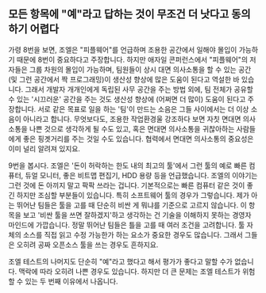 ## 모든 항목에 "예"라고 답하는 것이 무조건 더 낫다고 동의하기 어렵다
가령 8번을 보면, 조엘은 "피플웨어"를 언급하며 조용한 공간에서 일해야 몰입이 가능하기 때문에 8번이 중요하다고 주장합니다. 하지만 애자일 콘퍼런스에서 "피플웨어"의 저자들은 그룹 차원의 몰입이 가능하며, 팀원들이 상시 대면 의사소통을 할 수 있는 공간(및 그런 공간에서 짝 프로그래밍)이 생산성 향상에 많은 도움이 된다고 역설한 바 있습니다. 그래서 개발자 개개인에게 독립된 사무 공간을 주는 방법 외에, 팀 전체가 공유할 수 있는 '시끄러운' 공간을 주는 것도 생산성 향상에 (어쩌면 더 많이) 도움이 된다고 주장합니다. 서로 같은 목표로 일을 하는 '팀'이 만드는 소음은 그들 사이에서는 더 이상 소음이 아니라고 합니다. 무엇보다도, 조용한 작업환경울 강조하다 보면 자칫 면대면 의사소통을 나쁜 것으로 생각하게 될 수도 있고, 혹은 면대면 의사소통을 귀찮아하는 사람들에게 좋은 핑곗거리를 주는 것일 수도 있습니다. 협력에서 면대면 의사소통의 중요성은 이미 널리 알려져 있지요.

9번을 봅시다. 조엘은 '돈이 허락하는 한도 내의 최고의 툴'에서 그런 툴의 예로 빠른 컴퓨터, 듀얼 모니터, 좋은 비트맵 편집기, HDD 용량 등을 언급했습니다. 조엘의 이야기는 그런 것에 돈 아끼지 말고 팍팍 쓰라는 겁니다. 기본적으로는 빠른 컴퓨터 같은 것이 좋긴 하지만 조심할 부분들이 있습니다. 특히 소프트웨어 툴의 경우가 그렇습니다. 제가 아는 뛰어난 팀들은 툴을 고를 때 단순히 비싼 게 뭐냐를 기준으로 고르지 않습니다. 이 항목을 보고 '비싼 툴을 쓰면 잘하겠지'하고 생각하는 건 기술을 이해하지 못하는 경영자 마인드에 가깝습니다. 정말 뛰어난 팀들은 틀을 고를 때 여러 조건을 고려합니다. 툴 자체의 소스를 직접 읽고 수정 가능한가 하는 요소가 중요한 경우도 많습니다. 그래서 그들은 오히려 공짜 오픈소스 툴을 쓰는 경우도 흔하지요.

조엘 테스트의 나머지도 단순히 "예"라고 했다고 해서 평가가 좋다고 말할 수가 없습니다. 맥락에 따라 오히려 나쁜 경우도 있습니다. 하지만 더 큰 문제는 조엘 테스트가 위험할 수 있는 두 번째 이유에서 나옵니다.